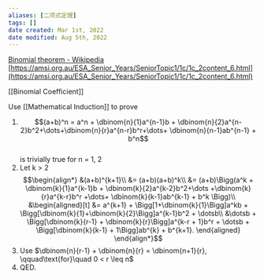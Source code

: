 ```yaml
---
aliases: [二项式定理]
tags: [] 
date created: Mar 1st, 2022
date modified: Aug 5th, 2022
---
```

[Binomial theorem - Wikipedia](https://en.wikipedia.org/wiki/Binomial_theorem)  
[https://amsi.org.au/ESA_Senior_Years/SeniorTopic1/1c/1c_2content_6.html](https://amsi.org.au/ESA_Senior_Years/SeniorTopic1/1c/1c_2content_6.html)

[[Binomial Coefficient]]

Use [[Mathematical Induction]] to prove

1. $$(a+b)^n = a^n + \dbinom{n}{1}a^{n-1}b +  
\dbinom{n}{2}a^{n-2}b^2+\dots+\dbinom{n}{r}a^{n-r}b^r+\dots+ \dbinom{n}{n-1}ab^{n-1} + b^n$$  
	is trivially true for n = 1, 2
2. Let k > 2 $$\begin{align*}  
&(a+b)^{k+1}\\  
&= (a+b)(a+b)^k\\  
&= (a+b)\Bigg(a^k + \dbinom{k}{1}a^{k-1}b + \dbinom{k}{2}a^{k-2}b^2+\dots  
  +\dbinom{k}{r}a^{k-r}b^r +\dots+ \dbinom{k}{k-1}ab^{k-1} + b^k \Bigg)\\  
&\begin{aligned}[t]  
&= a^{k+1} + \Bigg[1+\dbinom{k}{1}\Bigg]a^kb + \Bigg[\dbinom{k}{1}+\dbinom{k}{2}\Bigg]a^{k-1}b^2 + \dotsb\\  
&\dotsb + \Bigg[\dbinom{k}{r-1} + \dbinom{k}{r}\Bigg]a^{k-r + 1}b^r + \dotsb + \Bigg[\dbinom{k}{k-1} + 1\Bigg]ab^{k} + b^{k+1}.  
 \end{aligned}  
\end{align*}$$
3. Use $\dbinom{n}{r-1} + \dbinom{n}{r} = \dbinom{n+1}{r}, \qquad\text{for}\quad 0 < r \leq n$
4. QED.